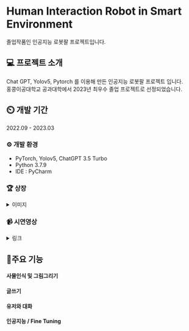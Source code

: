 # Human Interaction Robot in Smart Environment
졸업작품인 인공지능 로봇팔 프로젝트입니다.

## 💻 프로젝트 소개
Chat GPT, Yolov5, Pytorch 를 이용해 만든 인공지능 로봇팔 프로젝트 입니다. <br>
홍콩이공대학교 공과대학에서 2023년 최우수 졸업 프로젝트로 선정되었습니다.

## ⏲️ 개발 기간
2022.09 - 2023.03

### ⚙️ 개발 환경
<ul>
  <li>PyTorch, Yolov5, ChatGPT 3.5 Turbo </li>
  <li>Python 3.7.9</li>
  <li>IDE : PyCharm</li>
</ul>

### 🏆 상장

<details>
<summary>이미지</summary>

![박민준_교내대회상장](https://github.com/MinjoonHK/Management_system/assets/108560916/8388f7ed-2765-459e-a599-9c1ae8e4598e)
</details>

### 📹 시연영상

<details>
<summary>링크</summary>

<a href="https://drive.google.com/file/d/1DnBJjYnD865rR_pSP4vK570wJWQ3_PCM/view?usp=sharing">구글드라이브 링크</a>
</details>

## 📌주요 기능
#### 사물인식 및 그림그리기
#### 글쓰기
#### 유저와 대화
#### 인공지능 / Fine Tuning





